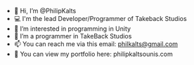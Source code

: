 - 👋 Hi, I’m @PhilipKalts
- 💻 I'm the lead Developer/Programmer of Takeback Studios
- 👀 I’m interested in programming in Unity
- 💞️ I’m a programmer in TakeBack Studios
- 📫 You can reach me via this email: philkalts@gmail.com
- 💎 You can view my portfolio here: philipkaltsounis.com

<!---
PhilipKalts/PhilipKalts is a ✨ special ✨ repository because its `README.md` (this file) appears on your GitHub profile.
You can click the Preview link to take a look at your changes.
--->
